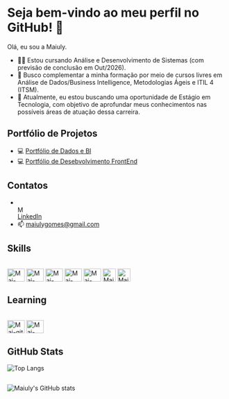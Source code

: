 # Seja bem-vindo ao meu perfil no GitHub! 👋

Olá, eu sou a Maiuly.

- 👩‍🎓 Estou cursando Análise e Desenvolvimento de Sistemas (com previsão de conclusão em Out/2026).
- 🔭 Busco complementar a minha formação por meio de cursos livres em Análise de Dados/Business Intelligence, Metodologias Ágeis e ITIL 4 (ITSM). 
- 🌱 Atualmente, eu estou buscando uma oportunidade de Estágio em Tecnologia, com objetivo de aprofundar meus conhecimentos nas possíveis áreas de atuação dessa carreira.


## Portfólio de Projetos
- 💻 <a href="https://sites.google.com/view/portfolio-maiuly-gomes/">Portfólio de Dados e BI</a>
- 💻 <a href="https://maiulyvg.github.io/Portfolio-FrontEnd/">Portfólio de Desebvolvimento FrontEnd</a>

## Contatos
- <div style="display: inline_block"><br>
  <img align="center" alt="Mai-linkedin" height="15" width="20" src="https://cdn.jsdelivr.net/gh/devicons/devicon@latest/icons/linkedin/linkedin-original.svg"><br><a href="https://www.linkedin.com/in/maiulyvg/">LinkedIn</a>        
- 📫 maiulygomes@gmail.com

##
   
## Skills
  <div style="display: inline_block"><br>
  <img align="center" alt="Mai-html" height="30" width="40" src="https://cdn.jsdelivr.net/gh/devicons/devicon@latest/icons/html5/html5-original.svg">
  <img align="center" alt="Mai-css" height="30" width="40" src="https://cdn.jsdelivr.net/gh/devicons/devicon@latest/icons/css3/css3-original.svg">
  <img align="center" alt="Mai-javaScript" height="30" width="40" src="https://cdn.jsdelivr.net/gh/devicons/devicon@latest/icons/javascript/javascript-original.svg">
  <img align="center" alt="Mai-Python" height="30" width="40" src="https://cdn.jsdelivr.net/gh/devicons/devicon@latest/icons/python/python-original.svg">
  <img align="center" alt="Mai-SQL" height="30" width="40" src="https://cdn.jsdelivr.net/gh/devicons/devicon@latest/icons/sqlite/sqlite-original.svg">
  <img align="center" alt="Mai-PowerBI" height="30" width="30" src="https://comunidadeds.com/wp-content/uploads/2024/07/power-bi.webp">
  <img align="center" alt="Mai-Excel" height="30" width="30" src="https://comunidadeds.com/wp-content/uploads/2024/07/icone-excel-copiar-scaled.webp">
  
   
## Learning
  <div style="display: inline_block"><br>
  <img align="center" alt="Mai-git" height="30" width="40" src="https://cdn.jsdelivr.net/gh/devicons/devicon@latest/icons/git/git-original.svg" />
  <img align="center" alt="Mai-java" height="30" width="40" src="https://cdn.jsdelivr.net/gh/devicons/devicon@latest/icons/java/java-original.svg">


## GitHub Stats
![Top Langs](https://github-readme-stats-git-masterrstaa-rickstaa.vercel.app/api/top-langs/?username=maiulyvg&layout=compact&theme=transparent&show_icons=true&icon_color=30A3DC)
##
![Maiuly's GitHub stats](https://github-readme-stats.vercel.app/api?username=maiulyvg&theme=transparent&show_icons=true&icon_color=30A3DC&hide_title=true)


